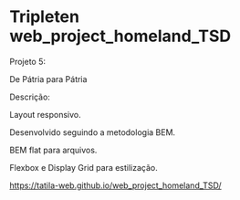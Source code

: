 # Tripleten web_project_homeland_TSD

Projeto 5:

De Pátria para Pátria

Descrição:

Layout responsivo.

Desenvolvido seguindo a metodologia BEM.

BEM flat para arquivos.

Flexbox e Display Grid para estilização.


https://tatila-web.github.io/web_project_homeland_TSD/

